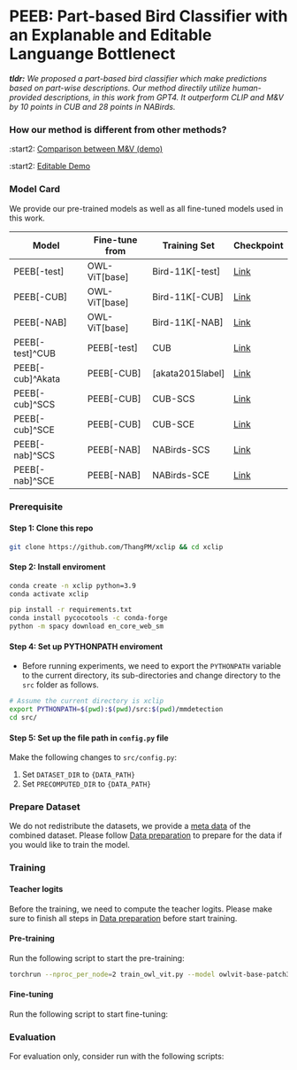 # PEEB: Part-based Bird Classifier with an Explanable and Editable Languange Bottlenect

_**tldr:** We proposed a part-based bird classifier which make predictions based on part-wise descriptions. Our method directily utilize human-provided descriptions, in this work from GPT4. It outperform CLIP and M&V by 10 points in CUB and 28 points in NABirds._


### How our method is different from other methods?
:start2: [Comparison between M&V (demo)](x-clip:auburn.edu:8086)

:start2: [Editable Demo](x-clip:auburn.edu:7076)


### Model Card
We provide our pre-trained models as well as all fine-tuned models used in this work.

| Model                 | Fine-tune from   | Training Set      | Checkpoint       |
|-----------------------|------------------|-------------------|------------------|
| PEEB[-test]           | OWL-ViT[base]    | Bird-11K[-test]   | [Link]()|
| PEEB[-CUB]            | OWL-ViT[base]    | Bird-11K[-CUB]    | [Link]()|
| PEEB[-NAB]            | OWL-ViT[base]    | Bird-11K[-NAB]    | [Link]()|
| PEEB[-test]^CUB       | PEEB[-test]      | CUB               | [Link]()|
| PEEB[-cub]^Akata      | PEEB[-CUB]       | [akata2015label]  | [Link]()|
| PEEB[-cub]^SCS        | PEEB[-CUB]       | CUB-SCS           | [Link]()|
| PEEB[-cub]^SCE        | PEEB[-CUB]       | CUB-SCE           | [Link]()|
| PEEB[-nab]^SCS        | PEEB[-NAB]       | NABirds-SCS       | [Link]()|
| PEEB[-nab]^SCE        | PEEB[-NAB]       | NABirds-SCE       | [Link]()|


### Prerequisite

#### Step 1: Clone this repo
```bash
git clone https://github.com/ThangPM/xclip && cd xclip
```

#### Step 2: Install enviroment

```bash
conda create -n xclip python=3.9
conda activate xclip

pip install -r requirements.txt
conda install pycocotools -c conda-forge
python -m spacy download en_core_web_sm
```

#### Step 4: Set up PYTHONPATH enviroment
* Before running experiments, we need to export the `PYTHONPATH` variable to the current directory, its sub-directories and change directory to the `src` folder as follows.
```bash
# Assume the current directory is xclip
export PYTHONPATH=$(pwd):$(pwd)/src:$(pwd)/mmdetection
cd src/
```

#### Step 5: Set up the file path in `config.py` file
Make the following changes to `src/config.py`:
1. Set `DATASET_DIR` to `{DATA_PATH}`
2. Set `PRECOMPUTED_DIR` to `{DATA_PATH}`


### Prepare Dataset

We do not redistribute the datasets, we provide a [meta data]() of the combined dataset. Please follow [Data preparation](./Data_preparation.md) to prepare for the data if you would like to train the model.


### Training

#### Teacher logits
Before the training, we need to compute the teacher logits. Please make sure to finish all steps in [Data preparation](./Data_preparation.md) before start training. 


#### Pre-training
Run the following script to start the pre-training:

```bash
torchrun --nproc_per_node=2 train_owl_vit.py --model owlvit-base-patch32 --dataset bird_soup --sub_datasets all --descriptors chatgpt --prompt_type 0 --batch_size 48 --batch_size_val 50 --save_freq 1 --num_workers 16 --devices 2,3 --epochs 64 --lr 0.0002 --project_name xclip_stage1_contrastive --loss_weights 0,0,0,0,1 --network_type contrastive --freeze_box_heads --logits_from_teacher --num_negatives_train 48 --num_negatives_val 50 --fold 1 --early_stopping 5
```

#### Fine-tuning
Run the following script to start fine-tuning:



### Evaluation
For evaluation only, consider run with the following scripts:
